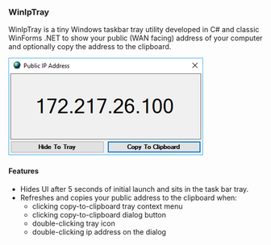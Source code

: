 ﻿### WinIpTray

WinIpTray is a tiny Windows taskbar tray utility developed in C# and classic WinForms .NET to show your public (WAN facing) address of your computer and optionally copy the address to the clipboard.

![WinIpTray](https://raw.githubusercontent.com/parameshg/winiptray/master/screenshot.png "WinIpTray")

#### Features

* Hides UI after 5 seconds of initial launch and sits in the task bar tray.
* Refreshes and copies your public address to the clipboard when:
    * clicking copy-to-clipboard tray context menu
    * clicking copy-to-clipboard dialog button
    * double-clicking tray icon
    * double-clicking ip address on the dialog